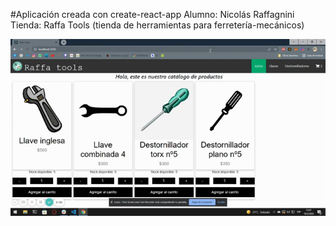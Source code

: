 #Aplicación creada con create-react-app
Alumno: Nicolás Raffagnini
Tienda: Raffa Tools (tienda de herramientas para ferretería-mecánicos)

![VideoGif](public/proyecto.gif)